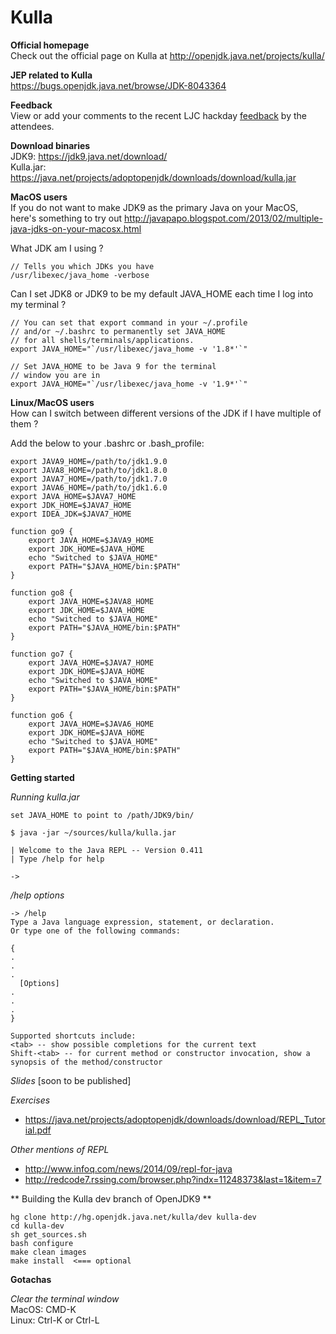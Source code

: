 # Kulla

**Official homepage** <br/>
Check out the official page on Kulla at 
http://openjdk.java.net/projects/kulla/

**JEP related to Kulla**<br/>
https://bugs.openjdk.java.net/browse/JDK-8043364

**Feedback**  
View or add your comments to the recent LJC hackday [feedback](https://docs.google.com/document/d/1b236MW-cliUrmSWyVkBBs460Inh5lLcLvRsOmGThzlg/edit?usp=sharing) by the attendees.

**Download binaries**  
JDK9: https://jdk9.java.net/download/<br/>
Kulla.jar: https://java.net/projects/adoptopenjdk/downloads/download/kulla.jar


**MacOS users**<br/>
If you do not want to make JDK9 as the primary Java on your MacOS, here's something to try out http://javapapo.blogspot.com/2013/02/multiple-java-jdks-on-your-macosx.html

What JDK am I using ?
```
// Tells you which JDKs you have
/usr/libexec/java_home -verbose
```

Can I set JDK8 or JDK9 to be my default JAVA_HOME each time I log into my terminal ?

```
// You can set that export command in your ~/.profile
// and/or ~/.bashrc to permanently set JAVA_HOME
// for all shells/terminals/applications.
export JAVA_HOME="`/usr/libexec/java_home -v '1.8*'`"

// Set JAVA_HOME to be Java 9 for the terminal
// window you are in
export JAVA_HOME="`/usr/libexec/java_home -v '1.9*'`"
```

**Linux/MacOS users**<br/>
How can I switch between different versions of the JDK if I have multiple of them ?

Add the below to your .bashrc or .bash_profile:

```
export JAVA9_HOME=/path/to/jdk1.9.0
export JAVA8_HOME=/path/to/jdk1.8.0
export JAVA7_HOME=/path/to/jdk1.7.0
export JAVA6_HOME=/path/to/jdk1.6.0
export JAVA_HOME=$JAVA7_HOME
export JDK_HOME=$JAVA7_HOME
export IDEA_JDK=$JAVA7_HOME
 
function go9 {
    export JAVA_HOME=$JAVA9_HOME
    export JDK_HOME=$JAVA_HOME
    echo "Switched to $JAVA_HOME"
    export PATH="$JAVA_HOME/bin:$PATH"
}

function go8 {
    export JAVA_HOME=$JAVA8_HOME
    export JDK_HOME=$JAVA_HOME
    echo "Switched to $JAVA_HOME"
    export PATH="$JAVA_HOME/bin:$PATH"
}
 
function go7 {
    export JAVA_HOME=$JAVA7_HOME
    export JDK_HOME=$JAVA_HOME
    echo "Switched to $JAVA_HOME"
    export PATH="$JAVA_HOME/bin:$PATH"
}
 
function go6 {
    export JAVA_HOME=$JAVA6_HOME
    export JDK_HOME=$JAVA_HOME
    echo "Switched to $JAVA_HOME"
    export PATH="$JAVA_HOME/bin:$PATH"
}
```

**Getting started**

*Running kulla.jar*

```
set JAVA_HOME to point to /path/JDK9/bin/
```
```
$ java -jar ~/sources/kulla/kulla.jar
```

```
| Welcome to the Java REPL -- Version 0.411
| Type /help for help

->
```

*/help options*

```
-> /help
Type a Java language expression, statement, or declaration.
Or type one of the following commands:

{
. 
.
. 
  [Options]
. 
.
. 
}

Supported shortcuts include:
<tab> -- show possible completions for the current text
Shift-<tab> -- for current method or constructor invocation, show a synopsis of the method/constructor
```

*Slides*
[soon to be published]

*Exercises*<br/>
- https://java.net/projects/adoptopenjdk/downloads/download/REPL_Tutorial.pdf

*Other mentions of REPL*  
- http://www.infoq.com/news/2014/09/repl-for-java
- http://redcode7.rssing.com/browser.php?indx=11248373&last=1&item=7

** Building the Kulla dev branch of OpenJDK9 **

```
hg clone http://hg.openjdk.java.net/kulla/dev kulla-dev
cd kulla-dev
sh get_sources.sh
bash configure
make clean images
make install  <=== optional
```

**Gotachas**  

*Clear the terminal window*  
 MacOS: CMD-K <br/>
 Linux: Ctrl-K or Ctrl-L